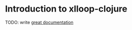# Introduction to xlloop-clojure

TODO: write [great documentation](http://jacobian.org/writing/great-documentation/what-to-write/)
